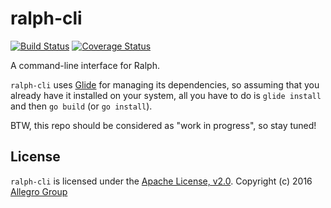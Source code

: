 # ralph-cli

[![Build Status](https://travis-ci.org/allegro/ralph-cli.svg?branch=develop)](https://travis-ci.org/allegro/ralph-cli)
[![Coverage Status](https://coveralls.io/repos/github/allegro/ralph-cli/badge.svg?branch=develop)](https://coveralls.io/github/allegro/ralph-cli?branch=develop)

A command-line interface for Ralph.

`ralph-cli` uses [Glide](https://github.com/Masterminds/glide) for
managing its dependencies, so assuming that you already have it
installed on your system, all you have to do is `glide install` and
then `go build` (or `go install`).

BTW, this repo should be considered as "work in progress", so stay tuned!

## License

`ralph-cli` is licensed under the [Apache License, v2.0](http://www.apache.org/licenses/LICENSE-2.0).
Copyright (c) 2016 [Allegro Group](http://allegrogroup.com)
